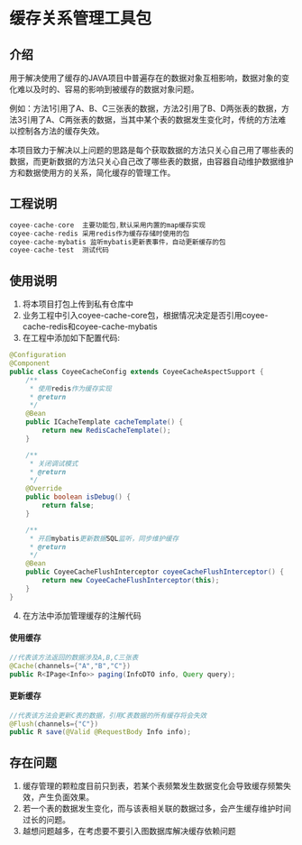 # 缓存关系管理工具包

## 介绍

用于解决使用了缓存的JAVA项目中普遍存在的数据对象互相影响，数据对象的变化难以及时的、容易的影响到被缓存的数据对象问题。

例如：方法1引用了A、B、C三张表的数据，方法2引用了B、D两张表的数据，方法3引用了A、C两张表的数据，当其中某个表的数据发生变化时，传统的方法难以控制各方法的缓存失效。

本项目致力于解决以上问题的思路是每个获取数据的方法只关心自己用了哪些表的数据，而更新数据的方法只关心自己改了哪些表的数据，由容器自动维护数据维护方和数据使用方的关系，简化缓存的管理工作。

## 工程说明

```java 
coyee-cache-core  主要功能包,默认采用内置的map缓存实现
coyee-cache-redis 采用redis作为缓存存储时使用的包
coyee-cache-mybatis 监听mybatis更新表事件，自动更新缓存的包
coyee-cache-test  测试代码
```

## 使用说明

1. 将本项目打包上传到私有仓库中
2. 业务工程中引入coyee-cache-core包，根据情况决定是否引用coyee-cache-redis和coyee-cache-mybatis
3. 在工程中添加如下配置代码:

````java
@Configuration
@Component
public class CoyeeCacheConfig extends CoyeeCacheAspectSupport {
    /**
     * 使用redis作为缓存实现
     * @return
     */
    @Bean
    public ICacheTemplate cacheTemplate() {
        return new RedisCacheTemplate();
    }

    /**
     * 关闭调试模式
     * @return
     */
    @Override
    public boolean isDebug() {
        return false;
    }

    /**
     * 开启mybatis更新数据SQL监听，同步维护缓存
     * @return
     */
    @Bean
    public CoyeeCacheFlushInterceptor coyeeCacheFlushInterceptor() {
        return new CoyeeCacheFlushInterceptor(this);
    }
}
````

4. 在方法中添加管理缓存的注解代码

#### 使用缓存

```java 
//代表该方法返回的数据涉及A,B,C三张表
@Cache(channels={"A","B","C"})
public R<IPage<Info>> paging(InfoDTO info, Query query);
```

#### 更新缓存

```java 
//代表该方法会更新C表的数据，引用C表数据的所有缓存将会失效
@Flush(channels={"C"})
public R save(@Valid @RequestBody Info info);
```

## 存在问题

1. 缓存管理的颗粒度目前只到表，若某个表频繁发生数据变化会导致缓存频繁失效，产生负面效果。
2. 若一个表的数据发生变化，而与该表相关联的数据过多，会产生缓存维护时间过长的问题。
3. 越想问题越多，在考虑要不要引入图数据库解决缓存依赖问题


